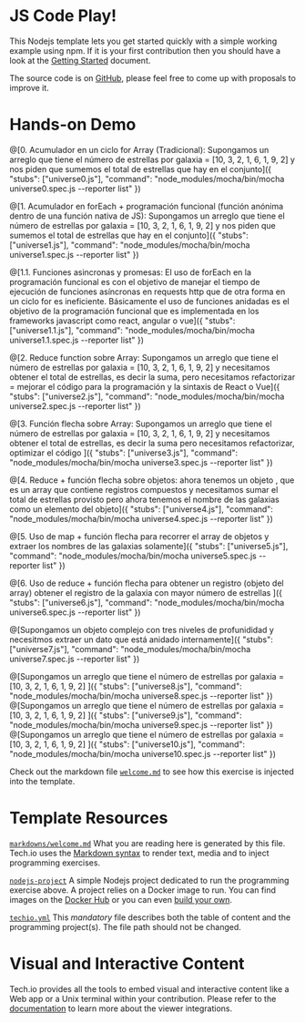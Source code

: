 # JS Code Play!

This Nodejs template lets you get started quickly with a simple working example using npm. If it is your first contribution then you should have a look at the [Getting Started](https://tech.io/doc/getting-started-create-playground) document.


The source code is on [GitHub](https://github.com/TechDotIO/nodejs-template), please feel free to come up with proposals to improve it.

# Hands-on Demo

@[0. Acumulador en un ciclo for Array (Tradicional): Supongamos un arreglo que tiene el número de estrellas por galaxia = [10, 3, 2, 1, 6, 1, 9, 2] y nos piden que sumemos el total de estrellas que hay en el conjunto]({ "stubs": ["universe0.js"], "command": "node_modules/mocha/bin/mocha universe0.spec.js --reporter list" })

@[1. Acumulador en forEach + programación funcional (función anónima dentro de una función nativa de JS): Supongamos un arreglo que tiene el número de estrellas por galaxia = [10, 3, 2, 1, 6, 1, 9, 2] y nos piden que sumemos el total de estrellas que hay en el conjunto]({ "stubs": ["universe1.js"], "command": "node_modules/mocha/bin/mocha universe1.spec.js --reporter list" })

@[1.1. Funciones asincronas y promesas: El uso de forEach en la programación funcional es con el objetivo de manejar el tiempo de ejecución de funciones asíncronas en requests http que de otra forma en un ciclo for es ineficiente. Básicamente el uso de funciones anidadas es el objetivo de la programación funcional que es implementada en los frameworks javascript como react, angular o vue]({ "stubs": ["universe1.1.js"], "command": "node_modules/mocha/bin/mocha universe1.1.spec.js --reporter list" })

@[2. Reduce function sobre Array: Supongamos un arreglo que tiene el número de estrellas por galaxia = [10, 3, 2, 1, 6, 1, 9, 2] y necesitamos obtener el total de estrellas, es decir la suma, pero necesitamos refactorizar = mejorar el código para la programación y la sintaxis de React o Vue]({ "stubs": ["universe2.js"], "command": "node_modules/mocha/bin/mocha universe2.spec.js --reporter list" })

@[3. Función flecha sobre Array: Supongamos un arreglo que tiene el número de estrellas por galaxia = [10, 3, 2, 1, 6, 1, 9, 2] y necesitamos obtener el total de estrellas, es decir la suma pero necesitamos refactorizar, optimizar el código ]({ "stubs": ["universe3.js"], "command": "node_modules/mocha/bin/mocha universe3.spec.js --reporter list" })

@[4. Reduce + función flecha sobre objetos: ahora tenemos un objeto , que es un array que contiene registros compuestos y necesitamos sumar el total de estrellas provisto pero ahora tenemos el nombre de las galaxias como un elemento del objeto]({ "stubs": ["universe4.js"], "command": "node_modules/mocha/bin/mocha universe4.spec.js --reporter list" })

@[5. Uso de map + función flecha para recorrer el array de objetos y extraer los nombres de las galaxias solamente]({ "stubs": ["universe5.js"], "command": "node_modules/mocha/bin/mocha universe5.spec.js --reporter list" })

@[6. Uso de reduce + función flecha para obtener un registro (objeto del array) obtener el registro de la galaxia con mayor número de estrellas ]({ "stubs": ["universe6.js"], "command": "node_modules/mocha/bin/mocha universe6.spec.js --reporter list" })

@[Supongamos un objeto complejo con tres niveles de profunididad y necesitmos extraer un dato que está anidado internamente]({ "stubs": ["universe7.js"], "command": "node_modules/mocha/bin/mocha universe7.spec.js --reporter list" })

@[Supongamos un arreglo que tiene el número de estrellas por galaxia = [10, 3, 2, 1, 6, 1, 9, 2] ]({ "stubs": ["universe8.js"], "command": "node_modules/mocha/bin/mocha universe8.spec.js --reporter list" })
@[Supongamos un arreglo que tiene el número de estrellas por galaxia = [10, 3, 2, 1, 6, 1, 9, 2] ]({ "stubs": ["universe9.js"], "command": "node_modules/mocha/bin/mocha universe9.spec.js --reporter list" })
@[Supongamos un arreglo que tiene el número de estrellas por galaxia = [10, 3, 2, 1, 6, 1, 9, 2] ]({ "stubs": ["universe10.js"], "command": "node_modules/mocha/bin/mocha universe10.spec.js --reporter list" })

Check out the markdown file [`welcome.md`](https://github.com/TechDotIO/nodejs-template/blob/master/markdowns/welcome.md) to see how this exercise is injected into the template.

# Template Resources

[`markdowns/welcome.md`](https://github.com/TechDotIO/nodejs-template/blob/master/markdowns/welcome.md)
What you are reading here is generated by this file. Tech.io uses the [Markdown syntax](https://tech.io/doc/reference-markdowns) to render text, media and to inject programming exercises.


[`nodejs-project`](https://github.com/TechDotIO/nodejs-template/tree/master/nodejs-project)
A simple Nodejs project dedicated to run the programming exercise above. A project relies on a Docker image to run. You can find images on the [Docker Hub](https://hub.docker.com/explore/) or you can even [build your own](https://tech.io/doc/reference-runner).


[`techio.yml`](https://github.com/TechDotIO/nodejs-template/blob/master/techio.yml)
This *mandatory* file describes both the table of content and the programming project(s). The file path should not be changed.


# Visual and Interactive Content

Tech.io provides all the tools to embed visual and interactive content like a Web app or a Unix terminal within your contribution. Please refer to the [documentation](https://tech.io/doc) to learn more about the viewer integrations.
